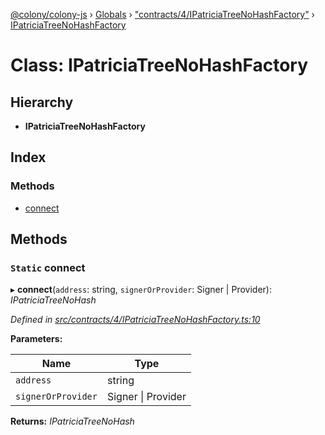 [@colony/colony-js](../README.md) › [Globals](../globals.md) › ["contracts/4/IPatriciaTreeNoHashFactory"](../modules/_contracts_4_ipatriciatreenohashfactory_.md) › [IPatriciaTreeNoHashFactory](_contracts_4_ipatriciatreenohashfactory_.ipatriciatreenohashfactory.md)

# Class: IPatriciaTreeNoHashFactory

## Hierarchy

* **IPatriciaTreeNoHashFactory**

## Index

### Methods

* [connect](_contracts_4_ipatriciatreenohashfactory_.ipatriciatreenohashfactory.md#static-connect)

## Methods

### `Static` connect

▸ **connect**(`address`: string, `signerOrProvider`: Signer | Provider): *IPatriciaTreeNoHash*

*Defined in [src/contracts/4/IPatriciaTreeNoHashFactory.ts:10](https://github.com/JoinColony/colonyJS/blob/60b53ae/src/contracts/4/IPatriciaTreeNoHashFactory.ts#L10)*

**Parameters:**

Name | Type |
------ | ------ |
`address` | string |
`signerOrProvider` | Signer &#124; Provider |

**Returns:** *IPatriciaTreeNoHash*

